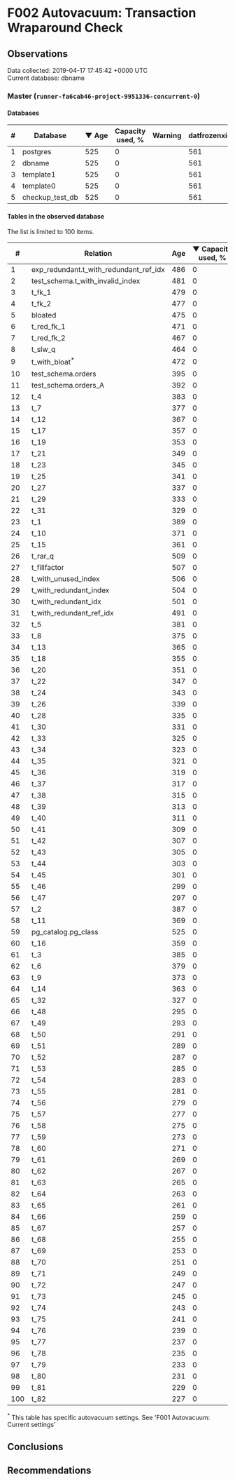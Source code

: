 # F002 Autovacuum: Transaction Wraparound Check #

## Observations ##
Data collected: 2019-04-17 17:45:42 +0000 UTC  
Current database: dbname  



### Master (`runner-fa6cab46-project-9951336-concurrent-0`) ###

#### Databases ####
  

\# | Database | &#9660;&nbsp;Age | Capacity used, % | Warning | datfrozenxid
--|--------|-----|------------------|---------|--------------
1 |postgres |525 |0 |  |561
2 |dbname |525 |0 |  |561
3 |template1 |525 |0 |  |561
4 |template0 |525 |0 |  |561
5 |checkup_test_db |525 |0 |  |561



#### Tables in the observed database ####
The list is limited to 100 items.  

\# | Relation | Age | &#9660;&nbsp;Capacity used, % | Warning |rel_relfrozenxid | toast_relfrozenxid 
---|-------|-----|------------------|---------|-----------------|--------------------
1 |exp_redundant.t_with_redundant_ref_idx |486 |0 |  |600 |0 |
2 |test_schema.t_with_invalid_index |481 |0 |  |605 |0 |
3 |t_fk_1 |479 |0 |  |607 |0 |
4 |t_fk_2 |477 |0 |  |609 |0 |
5 |bloated |475 |0 |  |611 |0 |
6 |t_red_fk_1 |471 |0 |  |615 |0 |
7 |t_red_fk_2 |467 |0 |  |619 |0 |
8 |t_slw_q |464 |0 |  |622 |0 |
9 |t_with_bloat<sup>*</sup> |472 |0 |  |614 |0 |
10 |test_schema.orders |395 |0 |  |691 |0 |
11 |test_schema.orders_A |392 |0 |  |694 |0 |
12 |t_4 |383 |0 |  |703 |0 |
13 |t_7 |377 |0 |  |709 |0 |
14 |t_12 |367 |0 |  |719 |0 |
15 |t_17 |357 |0 |  |729 |0 |
16 |t_19 |353 |0 |  |733 |0 |
17 |t_21 |349 |0 |  |737 |0 |
18 |t_23 |345 |0 |  |741 |0 |
19 |t_25 |341 |0 |  |745 |0 |
20 |t_27 |337 |0 |  |749 |0 |
21 |t_29 |333 |0 |  |753 |0 |
22 |t_31 |329 |0 |  |757 |0 |
23 |t_1 |389 |0 |  |697 |0 |
24 |t_10 |371 |0 |  |715 |0 |
25 |t_15 |361 |0 |  |725 |0 |
26 |t_rar_q |509 |0 |  |577 |0 |
27 |t_fillfactor |507 |0 |  |579 |0 |
28 |t_with_unused_index |506 |0 |  |580 |0 |
29 |t_with_redundant_index |504 |0 |  |582 |0 |
30 |t_with_redundant_idx |501 |0 |  |585 |0 |
31 |t_with_redundant_ref_idx |491 |0 |  |595 |0 |
32 |t_5 |381 |0 |  |705 |0 |
33 |t_8 |375 |0 |  |711 |0 |
34 |t_13 |365 |0 |  |721 |0 |
35 |t_18 |355 |0 |  |731 |0 |
36 |t_20 |351 |0 |  |735 |0 |
37 |t_22 |347 |0 |  |739 |0 |
38 |t_24 |343 |0 |  |743 |0 |
39 |t_26 |339 |0 |  |747 |0 |
40 |t_28 |335 |0 |  |751 |0 |
41 |t_30 |331 |0 |  |755 |0 |
42 |t_33 |325 |0 |  |761 |0 |
43 |t_34 |323 |0 |  |763 |0 |
44 |t_35 |321 |0 |  |765 |0 |
45 |t_36 |319 |0 |  |767 |0 |
46 |t_37 |317 |0 |  |769 |0 |
47 |t_38 |315 |0 |  |771 |0 |
48 |t_39 |313 |0 |  |773 |0 |
49 |t_40 |311 |0 |  |775 |0 |
50 |t_41 |309 |0 |  |777 |0 |
51 |t_42 |307 |0 |  |779 |0 |
52 |t_43 |305 |0 |  |781 |0 |
53 |t_44 |303 |0 |  |783 |0 |
54 |t_45 |301 |0 |  |785 |0 |
55 |t_46 |299 |0 |  |787 |0 |
56 |t_47 |297 |0 |  |789 |0 |
57 |t_2 |387 |0 |  |699 |0 |
58 |t_11 |369 |0 |  |717 |0 |
59 |pg_catalog.pg_class |525 |0 |  |561 |0 |
60 |t_16 |359 |0 |  |727 |0 |
61 |t_3 |385 |0 |  |701 |0 |
62 |t_6 |379 |0 |  |707 |0 |
63 |t_9 |373 |0 |  |713 |0 |
64 |t_14 |363 |0 |  |723 |0 |
65 |t_32 |327 |0 |  |759 |0 |
66 |t_48 |295 |0 |  |791 |0 |
67 |t_49 |293 |0 |  |793 |0 |
68 |t_50 |291 |0 |  |795 |0 |
69 |t_51 |289 |0 |  |797 |0 |
70 |t_52 |287 |0 |  |799 |0 |
71 |t_53 |285 |0 |  |801 |0 |
72 |t_54 |283 |0 |  |803 |0 |
73 |t_55 |281 |0 |  |805 |0 |
74 |t_56 |279 |0 |  |807 |0 |
75 |t_57 |277 |0 |  |809 |0 |
76 |t_58 |275 |0 |  |811 |0 |
77 |t_59 |273 |0 |  |813 |0 |
78 |t_60 |271 |0 |  |815 |0 |
79 |t_61 |269 |0 |  |817 |0 |
80 |t_62 |267 |0 |  |819 |0 |
81 |t_63 |265 |0 |  |821 |0 |
82 |t_64 |263 |0 |  |823 |0 |
83 |t_65 |261 |0 |  |825 |0 |
84 |t_66 |259 |0 |  |827 |0 |
85 |t_67 |257 |0 |  |829 |0 |
86 |t_68 |255 |0 |  |831 |0 |
87 |t_69 |253 |0 |  |833 |0 |
88 |t_70 |251 |0 |  |835 |0 |
89 |t_71 |249 |0 |  |837 |0 |
90 |t_72 |247 |0 |  |839 |0 |
91 |t_73 |245 |0 |  |841 |0 |
92 |t_74 |243 |0 |  |843 |0 |
93 |t_75 |241 |0 |  |845 |0 |
94 |t_76 |239 |0 |  |847 |0 |
95 |t_77 |237 |0 |  |849 |0 |
96 |t_78 |235 |0 |  |851 |0 |
97 |t_79 |233 |0 |  |853 |0 |
98 |t_80 |231 |0 |  |855 |0 |
99 |t_81 |229 |0 |  |857 |0 |
100 |t_82 |227 |0 |  |859 |0 |


<sup>*</sup> This table has specific autovacuum settings. See 'F001 Autovacuum: Current settings'


## Conclusions ##


## Recommendations ##

